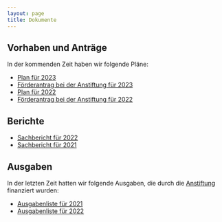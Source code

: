 ```yaml
---
layout: page
title: Dokumente
---
```


## Vorhaben und Anträge
In der kommenden Zeit haben wir folgende Pläne:

- [Plan für 2023](Anträge/plan_2023.pdf)
- [Förderantrag bei der Anstiftung für 2023](Anträge/antrag_2023_public.pdf)
- [Plan für 2022](Anträge/plan.pdf)
- [Förderantrag bei der Anstiftung für 2022](Anträge/antrag_2022_public.pdf)

## Berichte

- [Sachbericht für 2022](Berichte/Sachbericht_2022_public.pdf)
- [Sachbericht für 2021](Berichte/Sachbericht_2021_public.pdf)

## Ausgaben

In der letzten Zeit hatten wir folgende Ausgaben, die durch die [Anstiftung](https://anstiftung.de/) finanziert wurden:

- [Ausgabenliste für 2021](Ausgaben/Ausgaben_wiLi_2021_public.pdf)
- [Ausgabenliste für 2022](Ausgaben/Ausgaben_wiLi_2022_public.pdf)
